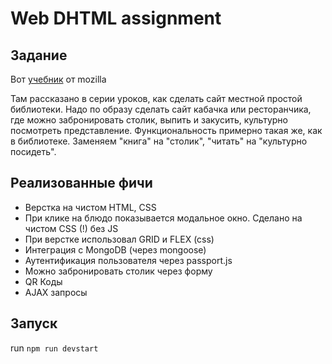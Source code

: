 # Web DHTML assignment

## Задание

Вот [учебник](https://developer.mozilla.org/ru/docs/Learn/Server-side/Express_Nodejs/%D0%A3%D1%87%D0%B5%D0%B1%D0%BD%D0%B8%D0%BA_%D1%81%D0%B0%D0%B9%D1%82_local_library) от mozilla

Там рассказано в серии уроков, как сделать сайт местной простой библиотеки.
Надо по образу сделать сайт кабачка или ресторанчика, где можно забронировать столик, выпить и закусить, культурно посмотреть представление.
Функциональность примерно такая же, как в библиотеке. Заменяем "книга" на "столик", "читать" на "культурно посидеть".

## Реализованные фичи

- Верстка на чистом HTML, CSS
- При клике на блюдо показывается модальное окно. Сделано на чистом CSS (!) без JS
- При верстке использовал GRID и FLEX (css)
- Интеграция с MongoDB (через mongoose)
- Аутентификация пользователя через passport.js
- Можно забронировать столик через форму
- QR Коды
- AJAX запросы

## Запуск

run `npm run devstart`